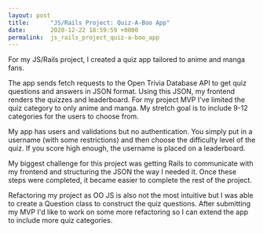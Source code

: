 ```yaml
---
layout: post
title:      "JS/Rails Project: Quiz-A-Boo App"
date:       2020-12-22 18:59:59 +0000
permalink:  js_rails_project_quiz-a-boo_app
---
```



For my JS/Rails project, I created a quiz app tailored to anime and manga fans.

The app sends fetch requests to the Open Trivia Database API to get quiz questions and answers in JSON format. Using this JSON, my frontend renders the quizzes and leaderboard. For my project MVP I've limited the quiz category to only anime and manga. My stretch goal is to include 9-12 categories for the users to choose from.

My app has users and validations but no authentication. You simply put in a username (with some restrictions) and then choose the difficulty level of the quiz. If you score high enough, the username is placed on a leaderboard.

My biggest challenge for this project was getting Rails to communicate with my frontend and structuring the JSON the way I needed it. Once these steps were completed, it became easier to complete the rest of the project.

Refactoring my project as OO JS is also not the most intuitive but I was able to create a Question class to construct the quiz questions. After submitting my MVP I'd like to work on some more refactoring so I can extend the app to include more quiz categories.

